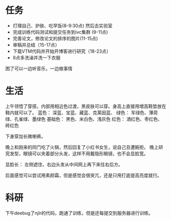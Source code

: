 # 任务
- 打理自己、护肤、吃早饭(8-9:30点) 然后去实验室
- 完成训练代码测试和提交任务到ivc集群  (9-11点) 
- 完善论文，修改论文的排序的图片(11-15点)
- 审稿并总结（15-17点）
- 下载VTM代码并开始开博客进行研究（18-23点）
- 8点多洗澡并洗一下衣服


困了可以一边听音乐，一边做事情

# 生活
上午领悟了穿搭，内部用相近色过渡，黑皮肤可以穿。身高上直接用增高鞋垫放在鞋内就可以了。
蓝色：
深蓝、宝蓝、藏蓝、克莱因蓝、
绿色：
军绿色、薄荷绿、孔雀绿、墨绿色
基础色：
黑色、米白色、浅灰色
红色：
酒红色、枣红色、砖红色

下身穿加长微喇裤。

晚上和刚来的同门吃了火锅，然后回复了小红书女生，说自己丑遭婉拒。
晚上研究发型，眼镜可以夹着部分头发，这样不用戴隐形眼镜，也不会显脸宽。

显脸长： 左侧遮住，右边头发从中间网上再下来往右后方。

后面感觉可以尝试用素颜霜，但是感觉会很突兀，还是只用打底提高亮度就行。

# 科研
下午deebug了njlr的代码，跑通了训练，但是还每提交到服务器进行训练。

